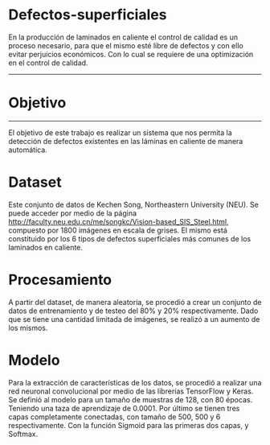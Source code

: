 # Defectos-superficiales
  En la producción de laminados en caliente el control de calidad es un proceso necesario, para que el mismo esté libre de defectos y con ello evitar perjuicios económicos. Con lo cual se requiere de una optimización en el control de calidad.
  
  ----------
  # Objetivo #
  ----
  
  El objetivo de este trabajo es realizar un sistema que nos permita la detección de defectos existentes en las láminas en caliente de manera automática. 
  
 # Dataset #
 
 Este conjunto de datos de Kechen Song, Northeastern University (NEU). Se puede acceder por medio de la página  http://faculty.neu.edu.cn/me/songkc/Vision-based_SIS_Steel.html, compuesto por 1800 imágenes en escala de grises. El mismo está  constituido por los 6 tipos de defectos superficiales más comunes  de los laminados en caliente. 
 
 # Procesamiento #
 
 A partir del dataset, de manera aleatoria, se procedió a crear un conjunto de datos de entrenamiento y de testeo del 80% y 20% respectivamente.
 Dado que se tiene una cantidad limitada de imágenes, se realizó a un aumento de los mismos. 
 
 # Modelo #
 
 Para la extracción de características de los datos, se procedió a realizar una red neuronal convolucional por medio de las librerías TensorFlow y Keras.
 Se definió al modelo para un tamaño de muestras de 128, con 80 épocas. Teniendo una taza de aprendizaje de 0.0001.
 Por último se tienen  tres capas completamente conectadas, con tamaño de 500, 500 y 6 respectivamente. Con la función Sigmoid para las primeras dos capas, y Softmax.
